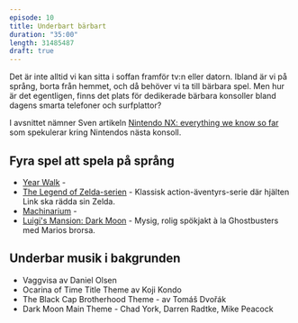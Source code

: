 ```yaml
---
episode: 10
title: Underbart bärbart
duration: "35:00"
length: 31485487
draft: true
---
```


Det är inte alltid vi kan sitta i soffan framför tv:n eller datorn. Ibland är vi på språng, borta från hemmet, och då behöver vi ta till bärbara spel. Men hur är det egentligen, finns det plats för dedikerade bärbara konsoller bland dagens smarta telefoner och surfplattor?

I avsnittet nämner Sven artikeln [Nintendo NX: everything we know so far][1] som spekulerar kring Nintendos nästa konsoll.

## Fyra spel att spela på språng

* [Year Walk][2] -
* [The Legend of Zelda-serien][3] - Klassisk action-äventyrs-serie där hjälten Link ska rädda sin Zelda.
* [Machinarium][4] -
* [Luigi's Mansion: Dark Moon][5] - Mysig, rolig spökjakt à la Ghostbusters med Marios brorsa.

## Underbar musik i bakgrunden

* Vaggvisa av Daniel Olsen
* Ocarina of Time Title Theme av Koji Kondo
* The Black Cap Brotherhood Theme - av Tomáš Dvořák
* Dark Moon Main Theme - Chad York, Darren Radtke, Mike Peacock

[1]: http://www.theverge.com/2016/4/27/11516888/nintendo-nx-new-console-news-date-games
[2]: http://simogo.com/work/year-walk-ios
[3]: http://zelda.com/#threeds
[4]: http://machinarium.net
[5]: http://luigismansion.nintendo.com

